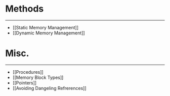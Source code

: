 # Methods
---
* [[Static Memory Management]]
* [[Dynamic Memory Management]]

# Misc.
---
* [[Procedures]]
* [[Memory Block Types]]
* [[Pointers]]
* [[Avoiding Dangeling Refrerences]]